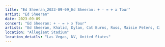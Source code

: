 ```yaml
---
title: "Ed Sheeran_2023-09-09_Ed Sheeran: + - = ÷ x Tour"
artist: "Ed Sheeran"
date: 2023-09-09
concert: "Ed Sheeran: + - = ÷ x Tour"
artists: "Ed Sheeran, Khalid, Dylan, Cat Burns, Russ, Maisie Peters, Cian Ducrot, Aaron Dessner, Rosa Linn"
location: "Allegiant Stadium"
location_details: "Las Vegas, NV, United States"
---
```


